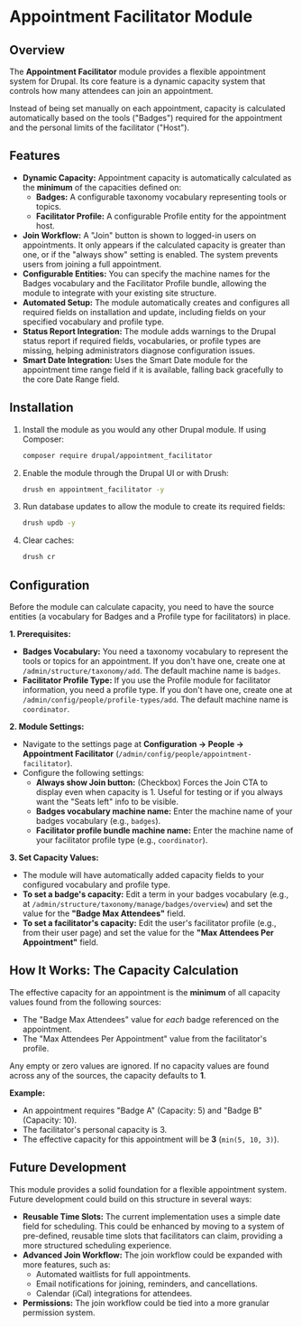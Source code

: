 # Appointment Facilitator Module

## Overview

The **Appointment Facilitator** module provides a flexible appointment system for Drupal. Its core feature is a dynamic capacity system that controls how many attendees can join an appointment.

Instead of being set manually on each appointment, capacity is calculated automatically based on the tools ("Badges") required for the appointment and the personal limits of the facilitator ("Host").

## Features

- **Dynamic Capacity:** Appointment capacity is automatically calculated as the **minimum** of the capacities defined on:
  - **Badges:** A configurable taxonomy vocabulary representing tools or topics.
  - **Facilitator Profile:** A configurable Profile entity for the appointment host.
- **Join Workflow:** A "Join" button is shown to logged-in users on appointments. It only appears if the calculated capacity is greater than one, or if the "always show" setting is enabled. The system prevents users from joining a full appointment.
- **Configurable Entities:** You can specify the machine names for the Badges vocabulary and the Facilitator Profile bundle, allowing the module to integrate with your existing site structure.
- **Automated Setup:** The module automatically creates and configures all required fields on installation and update, including fields on your specified vocabulary and profile type.
- **Status Report Integration:** The module adds warnings to the Drupal status report if required fields, vocabularies, or profile types are missing, helping administrators diagnose configuration issues.
- **Smart Date Integration:** Uses the Smart Date module for the appointment time range field if it is available, falling back gracefully to the core Date Range field.

## Installation

1.  Install the module as you would any other Drupal module. If using Composer:
    ```bash
    composer require drupal/appointment_facilitator
    ```
2.  Enable the module through the Drupal UI or with Drush:
    ```bash
    drush en appointment_facilitator -y
    ```
3.  Run database updates to allow the module to create its required fields:
    ```bash
    drush updb -y
    ```
4.  Clear caches:
    ```bash
    drush cr
    ```

## Configuration

Before the module can calculate capacity, you need to have the source entities (a vocabulary for Badges and a Profile type for facilitators) in place.

**1. Prerequisites:**

-   **Badges Vocabulary:** You need a taxonomy vocabulary to represent the tools or topics for an appointment. If you don't have one, create one at `/admin/structure/taxonomy/add`. The default machine name is `badges`.
-   **Facilitator Profile Type:** If you use the Profile module for facilitator information, you need a profile type. If you don't have one, create one at `/admin/config/people/profile-types/add`. The default machine name is `coordinator`.

**2. Module Settings:**

-   Navigate to the settings page at **Configuration → People → Appointment Facilitator** (`/admin/config/people/appointment-facilitator`).
-   Configure the following settings:
    -   **Always show Join button:** (Checkbox) Forces the Join CTA to display even when capacity is 1. Useful for testing or if you always want the "Seats left" info to be visible.
    -   **Badges vocabulary machine name:** Enter the machine name of your badges vocabulary (e.g., `badges`).
    -   **Facilitator profile bundle machine name:** Enter the machine name of your facilitator profile type (e.g., `coordinator`).

**3. Set Capacity Values:**

-   The module will have automatically added capacity fields to your configured vocabulary and profile type.
-   **To set a badge's capacity:** Edit a term in your badges vocabulary (e.g., at `/admin/structure/taxonomy/manage/badges/overview`) and set the value for the **"Badge Max Attendees"** field.
-   **To set a facilitator's capacity:** Edit the user's facilitator profile (e.g., from their user page) and set the value for the **"Max Attendees Per Appointment"** field.

## How It Works: The Capacity Calculation

The effective capacity for an appointment is the **minimum** of all capacity values found from the following sources:
- The "Badge Max Attendees" value for *each* badge referenced on the appointment.
- The "Max Attendees Per Appointment" value from the facilitator's profile.

Any empty or zero values are ignored. If no capacity values are found across any of the sources, the capacity defaults to **1**.

**Example:**
- An appointment requires "Badge A" (Capacity: 5) and "Badge B" (Capacity: 10).
- The facilitator's personal capacity is 3.
- The effective capacity for this appointment will be **3** (`min(5, 10, 3)`).

## Future Development

This module provides a solid foundation for a flexible appointment system. Future development could build on this structure in several ways:

-   **Reusable Time Slots:** The current implementation uses a simple date field for scheduling. This could be enhanced by moving to a system of pre-defined, reusable time slots that facilitators can claim, providing a more structured scheduling experience.
-   **Advanced Join Workflow:** The join workflow could be expanded with more features, such as:
    -   Automated waitlists for full appointments.
    -   Email notifications for joining, reminders, and cancellations.
    -   Calendar (iCal) integrations for attendees.
-   **Permissions:** The join workflow could be tied into a more granular permission system.
